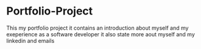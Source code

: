 # Portfolio-Project
This my portfolio project 
it contains an introduction about myself and my exeperience as a software developer 
it also state more aout myself and my linkedin and emails
